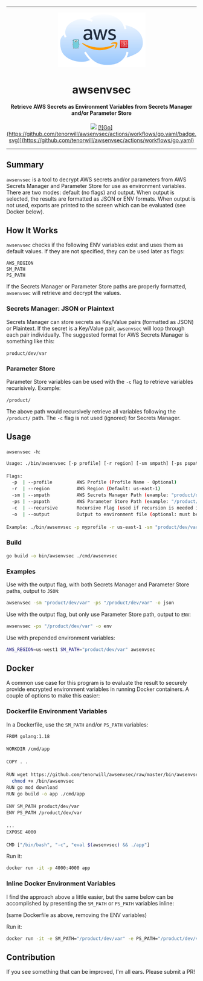 <hr>
<p align="center">
  <img src="reference/awsenvsec.png" width=231px >
</p>
<h1 align="center">awsenvsec</h1>
<h4 align="center">Retrieve AWS Secrets as Environment Variables from Secrets Manager and/or Parameter Store</h4>
<p align="center">
<a href="https://goreportcard.com/report/github.com/tenorwill/awsenvsec"><img src="https://goreportcard.com/badge/github.com/tenorwill/awsenvsec"></img></a>
<a href="">[![Go](https://github.com/tenorwill/awsenvsec/actions/workflows/go.yaml/badge.svg)](https://github.com/tenorwill/awsenvsec/actions/workflows/go.yaml)</a>
</p>
<hr>

## Summary
`awsenvsec` is a tool to decrypt AWS secrets and/or parameters from AWS Secrets Manager and Parameter Store for use as environment variables. There are two modes: default (no flags) and output. When output is selected, the results are formatted as JSON or ENV formats. When output is not used, exports are printed to the screen which can be evaluated (see Docker below). 


## How It Works
`awsenvsec` checks if the following ENV variables exist and uses them as default values. If they are not specified, they can be used later as flags:

```
AWS_REGION
SM_PATH
PS_PATH
```

If the Secrets Manager or Parameter Store paths are properly formatted, `awsenvsec` will retrieve and decrypt the values.

### Secrets Manager: JSON or Plaintext
Secrets Manager can store secrets as Key/Value pairs (formatted as JSON) or Plaintext. If the secret is a Key/Value pair, `awsenvsec` will loop through each pair individually. The suggested format for AWS Secrets Manager is something like this:

`product/dev/var`

### Parameter Store
Parameter Store variables can be used with the `-c` flag to retrieve variables recurisively. Example:

`/product/`

The above path would recursively retrieve all variables following the `/product/` path. The `-c` flag is not used (ignored) for Secrets Manager.

## Usage

`awsenvsec -h`:

```bash
Usage: ./bin/awsenvsec [-p profile] [-r region] [-sm smpath] [-ps pspath] [-c recursive] [-o output]

Flags:
  -p  | --profile         AWS Profile (Profile Name - Optional)
  -r  | --region          AWS Region (Default: us-east-1)
  -sm | --smpath          AWS Secrets Manager Path (example: "product/dev/var")
  -ps | --pspath          AWS Parameter Store Path (example: "/product/dev/var")
  -c  | --recursive       Recursive Flag (used if recursion is needed in Parameter Store)
  -o  | --output          Output to environment file (optional: must be either "env" or "json")

Example: ./bin/awsenvsec -p myprofile -r us-east-1 -sm "product/dev/var" -ps "/product/dev/var" -c -o json

```

### Build
```bash
go build -o bin/awsenvsec ./cmd/awsenvsec
```

### Examples
Use with the output flag, with both Secrets Manager and Parameter Store paths, output to `JSON`:

```bash
awsenvsec -sm "product/dev/var" -ps "/product/dev/var" -o json
```

Use with the output flag, but only use Parameter Store path, output to `ENV`:

```bash
awsenvsec -ps "/product/dev/var" -o env
```

Use with prepended environment variables:

```bash
AWS_REGION=us-west1 SM_PATH="product/dev/var" awsenvsec 
```

## Docker
A common use case for this program is to evaluate the result to securely provide encrypted environment variables in running Docker containers. A couple of options to make this easier:

### Dockerfile Environment Variables

In a Dockerfile, use the `SM_PATH` and/or `PS_PATH` variables:

```bash
FROM golang:1.18

WORKDIR /cmd/app

COPY . .

RUN wget https://github.com/tenorwill/awsenvsec/raw/master/bin/awsenvsec-linux-amd64 -O /bin/awsenvsec && \
  chmod +x /bin/awsenvsec
RUN go mod download
RUN go build -o app ./cmd/app

ENV SM_PATH product/dev/var
ENV PS_PATH /product/dev/var

...
EXPOSE 4000

CMD ["/bin/bash", "-c", "eval $(awsenvsec) && ./app"]

```

Run it:

```bash
docker run -it -p 4000:4000 app
```

### Inline Docker Environment Variables

I find the approach above a little easier, but the same below can be accomplished by presenting the `SM_PATH` or `PS_PATH` variables inline:

(same Dockerfile as above, removing the ENV variables)

Run it:

```bash
docker run -it -e SM_PATH="/product/dev/var" -e PS_PATH="/product/dev/var" -p 4000:4000 app
```

## Contribution
If you see something that can be improved, I'm all ears. Please submit a PR!
